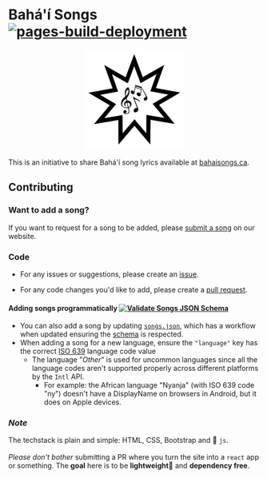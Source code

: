 # Bahá'í Songs [![pages-build-deployment](https://github.com/va9id/bahai-songs/actions/workflows/pages/pages-build-deployment/badge.svg)](https://github.com/va9id/bahai-songs/actions/workflows/pages/pages-build-deployment)

<p align="center">
  <img src="assets/imgs/logo.jpeg" alt="Logo" width="200px">
</p>

This is an initiative to share Bahá'í song lyrics available at [bahaisongs.ca](https://bahaisongs.ca). 

## Contributing

### Want to add a song? 

If you want to request for a song to be added, please [submit a song](https://bahaisongs.ca/src/pages/submit.html) on our website.

### Code

- For any issues or suggestions, please create an [issue](https://github.com/va9id/bahai-songs/issues).

- For any code changes you'd like to add, please create a [pull request](https://github.com/va9id/bahai-songs/pulls).

#### Adding songs programmatically [![Validate Songs JSON Schema](https://github.com/va9id/bahai-songs/actions/workflows/validate-json.yaml/badge.svg)](https://github.com/va9id/bahai-songs/actions/workflows/validate-json.yaml)
- You can also add a song by updating [`songs.json`](/src/data/songs.json), which has a workflow when updated ensuring the [schema](/src/data/schema.json) is respected. 
- When adding a song for a new language, ensure the `"language"` key has the correct [ISO 639](https://en.wikipedia.org/wiki/List_of_ISO_639_language_codes) language code value
  - The language "*Other*" is used for uncommon languages since all the language codes aren't supported properly across different platforms by the `Intl` API.
    - For example: the African language "Nyanja" (with ISO 639 code "ny") doesn't have a DisplayName on browsers in Android, but it does on Apple devices. 

### *Note*
The techstack is plain and simple: HTML, CSS, Bootstrap and 🍦 `js`.<br><br>
*Please don't bother* submitting a PR where you turn the site into a `react` app or something. The **goal** here is to be **lightweight**💨 and **dependency free**.


